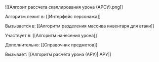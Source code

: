 ![[Алгорит рассчета скаллирования урона (АРСУ).png]]

Алгоритм лежит в:
[[Интерфейс персонажа]]

Вызывается в:
[[Алгоритм разделения массива инвентаря для атаки]]

Участвует в: 
[[Алгоритм нанесения урона]]

Дополнительно:
[[Справочник предметов]]


Вызывает: 
[[Алгоритм расчета урона (АРУ)| АРУ]]
